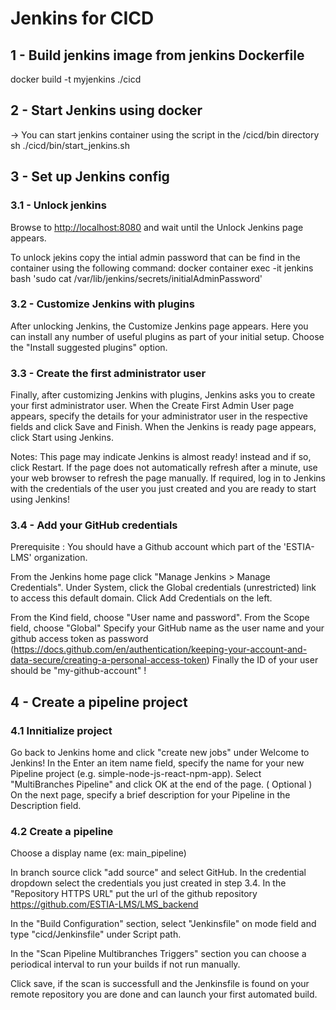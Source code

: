 # Jenkins for CICD

## 1 - Build jenkins image from jenkins Dockerfile

docker build -t myjenkins ./cicd

## 2 - Start Jenkins using docker

-> You can start jenkins container using the script in the /cicd/bin directory
sh ./cicd/bin/start_jenkins.sh

## 3 - Set up Jenkins config

### 3.1 - Unlock jenkins

Browse to <http://localhost:8080> and wait until the Unlock Jenkins page appears.

To unlock jekins copy the intial admin password that can be find in the container using the following command:
docker container exec -it jenkins bash 'sudo cat /var/lib/jenkins/secrets/initialAdminPassword'

### 3.2 - Customize Jenkins with plugins

After unlocking Jenkins, the Customize Jenkins page appears. Here you can install any number of useful plugins as part of your initial setup.
Choose the "Install suggested plugins" option.

### 3.3 - Create the first administrator user

Finally, after customizing Jenkins with plugins, Jenkins asks you to create your first administrator user.
When the Create First Admin User page appears, specify the details for your administrator user in the respective fields and click Save and Finish.
When the Jenkins is ready page appears, click Start using Jenkins.

Notes:
This page may indicate Jenkins is almost ready! instead and if so, click Restart.
If the page does not automatically refresh after a minute, use your web browser to refresh the page manually.
If required, log in to Jenkins with the credentials of the user you just created and you are ready to start using Jenkins!

### 3.4 - Add your GitHub credentials

Prerequisite : You should have a Github account which part of the 'ESTIA-LMS' organization.

From the Jenkins home page click "Manage Jenkins > Manage Credentials".
Under System, click the Global credentials (unrestricted) link to access this default domain.
Click Add Credentials on the left.

From the Kind field, choose "User name and password".
From the Scope field, choose "Global"
Specify your GitHub name as the user name and your github access token as password (<https://docs.github.com/en/authentication/keeping-your-account-and-data-secure/creating-a-personal-access-token>)
Finally the ID of your user should be "my-github-account" !

## 4 - Create a pipeline project

### 4.1 Innitialize project

Go back to Jenkins home and click "create new jobs" under Welcome to Jenkins!
In the Enter an item name field, specify the name for your new Pipeline project (e.g. simple-node-js-react-npm-app).
Select "MultiBranches Pipeline" and click OK at the end of the page.
( Optional ) On the next page, specify a brief description for your Pipeline in the Description field.

### 4.2 Create a pipeline

Choose a display name (ex: main_pipeline)

In branch source click "add source" and select GitHub.
In the credential dropdown select the credentials you just created in step 3.4.
In the "Repository HTTPS URL" put the url of the github repository <https://github.com/ESTIA-LMS/LMS_backend>

In the "Build Configuration" section, select "Jenkinsfile" on mode field and type "cicd/Jenkinsfile" under Script path.

In the "Scan Pipeline Multibranches Triggers" section you can choose a periodical interval to run your builds if not run manually.

Click save, if the scan is successfull and the Jenkinsfile is found on your remote repository you are done and can launch your first automated build.
